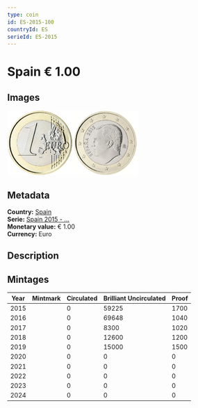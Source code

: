 ```yaml
---
type: coin
id: ES-2015-100
countryId: ES
serieId: ES-2015
---
```


# Spain € 1.00

## Images

<img src="../../../Images/common-2007-100.webp" height="150" alt="Front image"><img src="Images/spain-2015-100.webp" height="150" alt="Back image">

## Metadata

**Country:** [Spain](../index.md)\
**Serie:** [Spain 2015 - ...](index.md)\
**Monetary value:** € 1.00\
**Currency:** Euro

## Description

## Mintages

| Year | Mintmark | Circulated | Brilliant Uncirculated | Proof |
| ---- | -------- | ---------- | ---------------------- | ----- |
| 2015 |          | 0          | 59225                  | 1700  |
| 2016 |          | 0          | 69648                  | 1040  |
| 2017 |          | 0          | 8300                   | 1020  |
| 2018 |          | 0          | 12600                  | 1200  |
| 2019 |          | 0          | 15000                  | 1500  |
| 2020 |          | 0          | 0                      | 0     |
| 2021 |          | 0          | 0                      | 0     |
| 2022 |          | 0          | 0                      | 0     |
| 2023 |          | 0          | 0                      | 0     |
| 2024 |          | 0          | 0                      | 0     |
